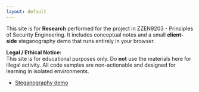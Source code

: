 ```yaml
---
layout: default
---
```


This site is for **Research** performed for the project in ZZEN9203 - Principles of Security Engineering. It includes conceptual notes and a small **client-side** steganography demo that runs entirely in your browser.

**Legal / Ethical Notice:**  
This site is for educational purposes only. Do **not** use the materials here for illegal activity. All code samples are non-actionable and designed for learning in isolated environments.

- [Steganography demo](https://gutbug.github.io/SecPrin-obfuscation-research-project/demo/stego.html)
